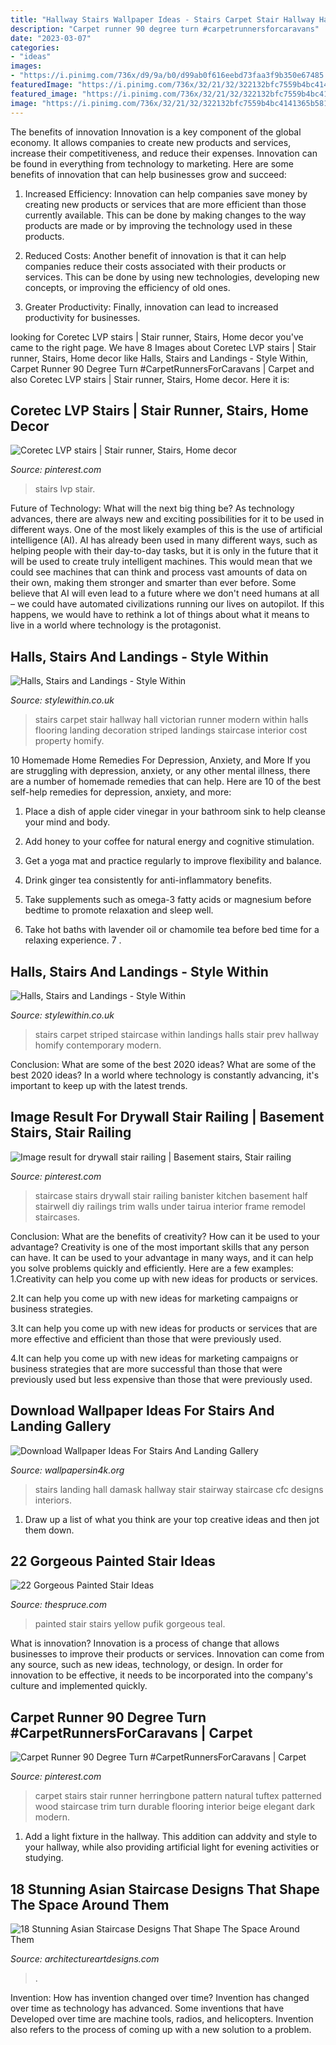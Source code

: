 ```yaml
---
title: "Hallway Stairs Wallpaper Ideas - Stairs Carpet Stair Hallway Hall Victorian Runner Modern Within Halls Flooring Landing Decoration Striped Landings Staircase Interior Cost Property Homify"
description: "Carpet runner 90 degree turn #carpetrunnersforcaravans"
date: "2023-03-07"
categories:
- "ideas"
images:
- "https://i.pinimg.com/736x/d9/9a/b0/d99ab0f616eebd73faa3f9b350e67485.jpg"
featuredImage: "https://i.pinimg.com/736x/32/21/32/322132bfc7559b4bc4141365b5816d38.jpg"
featured_image: "https://i.pinimg.com/736x/32/21/32/322132bfc7559b4bc4141365b5816d38.jpg"
image: "https://i.pinimg.com/736x/32/21/32/322132bfc7559b4bc4141365b5816d38.jpg"
---
```



The benefits of innovation
Innovation is a key component of the global economy. It allows companies to create new products and services, increase their competitiveness, and reduce their expenses. Innovation can be found in everything from technology to marketing. Here are some benefits of innovation that can help businesses grow and succeed:
1. Increased Efficiency: Innovation can help companies save money by creating new products or services that are more efficient than those currently available. This can be done by making changes to the way products are made or by improving the technology used in these products.

2. Reduced Costs: Another benefit of innovation is that it can help companies reduce their costs associated with their products or services. This can be done by using new technologies, developing new concepts, or improving the efficiency of old ones.

3. Greater Productivity: Finally, innovation can lead to increased productivity for businesses.

	

		
looking for Coretec LVP stairs | Stair runner, Stairs, Home decor you've came to the right page. We have 8 Images about Coretec LVP stairs | Stair runner, Stairs, Home decor like Halls, Stairs and Landings - Style Within, Carpet Runner 90 Degree Turn #CarpetRunnersForCaravans | Carpet and also Coretec LVP stairs | Stair runner, Stairs, Home decor. Here it is:
		
    
## Coretec LVP Stairs | Stair Runner, Stairs, Home Decor

<img loading=lazy src="https://i.pinimg.com/736x/d9/9a/b0/d99ab0f616eebd73faa3f9b350e67485.jpg" onerror="this.onerror=null;this.src='https://tse1.mm.bing.net/th?id=OIP.7XZCTJeQQngj2xjTwSORsQHaJ3&amp;pid=15.1';" alt="Coretec LVP stairs | Stair runner, Stairs, Home decor">

_Source: pinterest.com_

>stairs lvp stair. 

	

Future of Technology: What will the next big thing be?
As technology advances, there are always new and exciting possibilities for it to be used in different ways. One of the most likely examples of this is the use of artificial intelligence (AI). AI has already been used in many different ways, such as helping people with their day-to-day tasks, but it is only in the future that it will be used to create truly intelligent machines. This would mean that we could see machines that can think and process vast amounts of data on their own, making them stronger and smarter than ever before. Some believe that AI will even lead to a future where we don't need humans at all – we could have automated civilizations running our lives on autopilot. If this happens, we would have to rethink a lot of things about what it means to live in a world where technology is the protagonist.

    
## Halls, Stairs And Landings - Style Within

<img loading=lazy src="https://www.stylewithin.co.uk/wp-content/uploads/2015/01/hall-and-stairs-after-decoration-1800x2400.jpg" onerror="this.onerror=null;this.src='https://tse4.mm.bing.net/th?id=OIP.lKy1XIiTKouRsU42oW7kFQHaJ4&amp;pid=15.1';" alt="Halls, Stairs and Landings - Style Within">

_Source: stylewithin.co.uk_

>stairs carpet stair hallway hall victorian runner modern within halls flooring landing decoration striped landings staircase interior cost property homify. 

	

10 Homemade Home Remedies For Depression, Anxiety, and More
If you are struggling with depression, anxiety, or any other mental illness, there are a number of homemade remedies that can help. Here are 10 of the best self-help remedies for depression, anxiety, and more:
1. Place a dish of apple cider vinegar in your bathroom sink to help cleanse your mind and body.

2. Add honey to your coffee for natural energy and cognitive stimulation.

3. Get a yoga mat and practice regularly to improve flexibility and balance.

4. Drink ginger tea consistently for anti-inflammatory benefits.

5. Take supplements such as omega-3 fatty acids or magnesium before bedtime to promote relaxation and sleep well.

6. Take hot baths with lavender oil or chamomile tea before bed time for a relaxing experience.      7 .

    
## Halls, Stairs And Landings - Style Within

<img loading=lazy src="https://www.stylewithin.co.uk/wp-content/uploads/2015/06/staircase-with-striped-carpet-603x1071.jpg" onerror="this.onerror=null;this.src='https://tse4.mm.bing.net/th?id=OIP.o6F1ezr4hY5BCMG11S6djwHaNJ&amp;pid=15.1';" alt="Halls, Stairs and Landings - Style Within">

_Source: stylewithin.co.uk_

>stairs carpet striped staircase within landings halls stair prev hallway homify contemporary modern. 

	

Conclusion: What are some of the best 2020 ideas?
What are some of the best 2020 ideas? In a world where technology is constantly advancing, it's important to keep up with the latest trends.

    
## Image Result For Drywall Stair Railing | Basement Stairs, Stair Railing

<img loading=lazy src="https://i.pinimg.com/736x/32/21/32/322132bfc7559b4bc4141365b5816d38.jpg" onerror="this.onerror=null;this.src='https://tse2.mm.bing.net/th?id=OIP.Pu31EbLOstocGwtK4XBN1QHaJ3&amp;pid=15.1';" alt="Image result for drywall stair railing | Basement stairs, Stair railing">

_Source: pinterest.com_

>staircase stairs drywall stair railing banister kitchen basement half stairwell diy railings trim walls under tairua interior frame remodel staircases. 

	

Conclusion: What are the benefits of creativity? How can it be used to your advantage?
Creativity is one of the most important skills that any person can have. It can be used to your advantage in many ways, and it can help you solve problems quickly and efficiently. Here are a few examples: 
1.Creativity can help you come up with new ideas for products or services.

2.It can help you come up with new ideas for marketing campaigns or business strategies.

3.It can help you come up with new ideas for products or services that are more effective and efficient than those that were previously used.

4.It can help you come up with new ideas for marketing campaigns or business strategies that are more successful than those that were previously used but less expensive than those that were previously used.

    
## Download Wallpaper Ideas For Stairs And Landing Gallery

<img loading=lazy src="https://www.wallpapersin4k.org/wp-content/uploads/2017/04/Wallpaper-Ideas-For-Stairs-And-Landing-20.jpg" onerror="this.onerror=null;this.src='https://tse2.mm.bing.net/th?id=OIP.ydOeC9lf-QrJknA8XuuKygHaKx&amp;pid=15.1';" alt="Download Wallpaper Ideas For Stairs And Landing Gallery">

_Source: wallpapersin4k.org_

>stairs landing hall damask hallway stair stairway staircase cfc designs interiors. 

	

1. Draw up a list of what you think are your top creative ideas and then jot them down.

    
## 22 Gorgeous Painted Stair Ideas

<img loading=lazy src="https://www.thespruce.com/thmb/rRwNzhqO1WJ5Mt29zgsl0P37oU8=/960x0/filters:no_upscale():max_bytes(150000):strip_icc()/25-Teal-5b39619cc9e77c0037b32bb2.jpg" onerror="this.onerror=null;this.src='https://tse3.mm.bing.net/th?id=OIP.rrb52pALic_B-GRiYt7Z_AHaJ6&amp;pid=15.1';" alt="22 Gorgeous Painted Stair Ideas">

_Source: thespruce.com_

>painted stair stairs yellow pufik gorgeous teal. 

	

What is innovation?
Innovation is a process of change that allows businesses to improve their products or services. Innovation can come from any source, such as new ideas, technology, or design. In order for innovation to be effective, it needs to be incorporated into the company's culture and implemented quickly.

    
## Carpet Runner 90 Degree Turn #CarpetRunnersForCaravans | Carpet

<img loading=lazy src="https://i.pinimg.com/736x/a7/8b/4b/a78b4b30c9de9b8c7d9c44f7736d8977.jpg" onerror="this.onerror=null;this.src='https://tse4.mm.bing.net/th?id=OIP.k_WA0zb9-D-Jk7ZxkNuSNAHaJ3&amp;pid=15.1';" alt="Carpet Runner 90 Degree Turn #CarpetRunnersForCaravans | Carpet">

_Source: pinterest.com_

>carpet stairs stair runner herringbone pattern natural tuftex patterned wood staircase trim turn durable flooring interior beige elegant dark modern. 

	

1. Add a light fixture in the hallway. This addition can addvity and style to your hallway, while also providing artificial light for evening activities or studying.

    
## 18 Stunning Asian Staircase Designs That Shape The Space Around Them

<img loading=lazy src="https://www.architectureartdesigns.com/wp-content/uploads/2017/11/18-Stunning-Asian-Staircase-Designs-That-Shape-The-Space-Around-Them-10-630x881.jpg" onerror="this.onerror=null;this.src='https://tse3.mm.bing.net/th?id=OIP.Qi1vKL4oDBh1QE2Kw5VN_QHaKW&amp;pid=15.1';" alt="18 Stunning Asian Staircase Designs That Shape The Space Around Them">

_Source: architectureartdesigns.com_

>. 

	

Invention: How has invention changed over time?
Invention has changed over time as technology has advanced. Some inventions that have Developed over time are machine tools, radios, and helicopters. Invention also refers to the process of coming up with a new solution to a problem.

